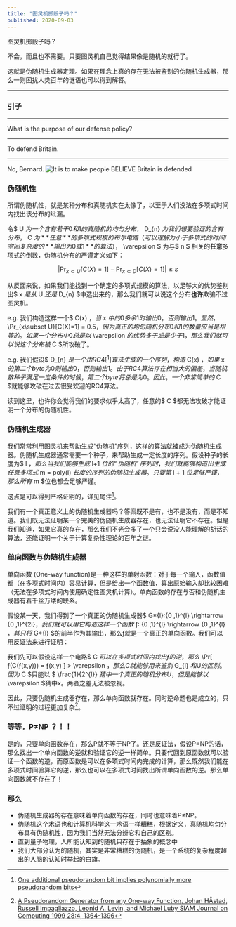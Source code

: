 ```yaml
---
title: "图灵机掷骰子吗？"
published: 2020-09-03
---
```


图灵机掷骰子吗？

不会，而且也不需要。只要图灵机自己觉得结果像是随机的就行了。

这就是伪随机生成器定理。如果在理念上真的存在无法被鉴别的伪随机生成器，那么一则困扰人类百年的谜语也可以得到解答。

---

### 引子

---

What is the purpose of our defense policy?

---

To defend Britain.

---

No, Bernard.
![It is to make people BELIEVE Britain is defended](https://i.loli.net/2020/09/03/JcEkKFnW2a7L9Gq.png "The Russian? Not the Russian, the British! Russians know its not")

### 伪随机性

所谓伪随机性，就是某种分布和真随机实在太像了，以至于人们没法在多项式时间内找出该分布的纰漏。

令$ U $为一个含有若干0和1的真随机的均匀分布，$ D\_{n} $为我们想要验证的含有分布，$ C $为**任意**的多项式规模的布尔电路（可以理解为小于多项式的时间/空间复杂度的**输出为0或1**的算法），$ \varepsilon $ 为与$ n $ 相关的**任意**多项式的倒数，伪随机分布的严谨定义如下：

$$
|\Pr_{x\subset U}[C(X)=1] - \Pr_{x\subset D}[C(X)=1]|\leq \varepsilon
$$

从反面来说，如果我们能找到一个确定的多项式规模的算法，以足够大的优势鉴别出$ x $是从$ U $还是$ D\_{n} $中选出来的，那么我们就可以说这个分布**也许**欺骗不过图灵机。

e.g. 我们构造这样一个$ C(x) $，当$ x $中的0多余1时输出0，否则输出1。显然，$ \Pr\_{x\subset U}[C(X)=1] = 0.5$，因为真正的均匀随机分布0和1的数量应当是相等的。如果一个分布中0总是以$ \varepsilon $的优势多于或是少于1，那么我们就可以说这个分布被$ C $所攻破了。

e.g. 我们假设$ D\_{n} $是一个由 RC4[^1] 算法生成的一个序列，构造$ C(x) $，如果$ x $的第二个byte为0则输出0，否则输出1。由于RC4算法存在相当大的偏差，当随机数种子满足一定条件的时候，第二个byte将总是为0。因此，一个非常简单的$ C $就能够攻破在过去很受欢迎的RC4算法。

读到这里，也许你会觉得我们的要求似乎太高了，任意的$ C $都无法攻破才能证明一个分布的伪随机性。

### 伪随机生成器

我们常常利用图灵机来帮助生成“伪随机”序列，这样的算法就被成为伪随机生成器。伪随机生成器通常需要一个种子，来帮助生成一定长度的序列。假设种子的长度为$ l $，那么当我们能够生成$ l+1 $位的“伪随机”序列时，我们就能够构造出生成任意多项式$ m = poly(l) $长度的序列的伪随机生成器。只要第$ l + 1 $位足够严谨，那么所有$ m $位也都会足够严谨。

这点是可以得到严格证明的，详见尾注[^2]。

我们有一个真正意义上的伪随机生成器吗？答案既不是有，也不是没有，而是不知道。我们既无法证明某一个完美的伪随机生成器存在，也无法证明它不存在。但是我们知道，如果它真的存在，那么我们不光会多了一个只会说没人能理解的胡话的算法，还能证明一个关于计算复杂性理论的百年之谜。

### 单向函数与伪随机生成器

单向函数 (One-way function)是一种这样的单射函数：对于每一个输入，函数值都（在多项式时间内）容易计算，但是给出一个函数值，算出原始输入却比较困难（无法在多项式时间内使用确定性图灵机计算）。单向函数的存在与否和伪随机生成器有着千丝万缕的联系。

假设某一天，我们得到了一个真正的伪随机生成器$ G*{l}:\{0 ,1\}^{l} \rightarrow \{0 ,1\}^{2l}$，我们就可以用它构造这样一个函数$ ƒ: \{0 ,1\}^{l} \rightarrow \{0 ,1\}^{l} $，其只将$ G*{l} $的前半作为其输出，那么ƒ就是一个真正的单向函数。我们可以用反证法来进行证明：

我们先可以假设这样一个电路$ C $可以在多项式时间内找出ƒ的逆，那么$ \Pr[ ƒ(C(ƒ(x,y))) = ƒ(x,y) ] > \varepsilon $，那么C就能够用来鉴别$ G\_{l} $和$U$的区别。因为$ C $只能以 $ \frac{1}{2^{l}} $猜中一个真正的随机分布U，但是能够以$ \varepsilon $猜中x。两者之差无法被忽视。

因此，只要伪随机生成器存在，那么单向函数就存在。同时逆命题也是成立的，只不过证明的过程更加复杂[^3]。

### 等等，P≠NP ？！！

是的，只要单向函数存在，那么P就不等于NP了。还是反证法，假设P=NP的话，那么找出一个单向函数的逆就和验证它的逆一样简单。只要代回到原函数就可以验证一个函数的逆，而原函数是可以在多项式时间内完成的计算，那么既然我们能在多项式时间验算它的逆，那么也可以在多项式时间找出所谓单向函数的逆。那么单向函数就不存在了！

### 那么

- 伪随机生成器的存在意味着单向函数的存在，同时也意味着P≠NP。
- 伪随机这个术语也和计算机科学这一术语一样糟糕，根据定义，真随机均匀分布具有伪随机性，因为我们当然无法分辨它和自己的区别。
- 直到量子物理，人所能认知到的随机只存在于抽象的概念中
- 我们大部分认为的随机，其实是非常糟糕的伪随机，是一个系统的复杂程度超出的人脑的认知时举起的白旗。

[^1]: [Biased outputs of the RC4](https://en.wikipedia.org/wiki/RC4#Biased_outputs_of_the_RC4)

[^2]: [One additional pseudorandom bit implies polynomially more pseudorandom bits](https://en.wikipedia.org/wiki/Pseudorandom_generator_theorem#One_additional_pseudorandom_bit_implies_polynomially_more_pseudorandom_bits)

[^3]: [A Pseudorandom Generator from any One-way Function, Johan HÅstad, Russell Impagliazzo, Leonid A. Levin, and Michael Luby SIAM Journal on Computing 1999 28:4, 1364-1396](https://www.csc.kth.se/~johanh/prgfromowf.pdf)
